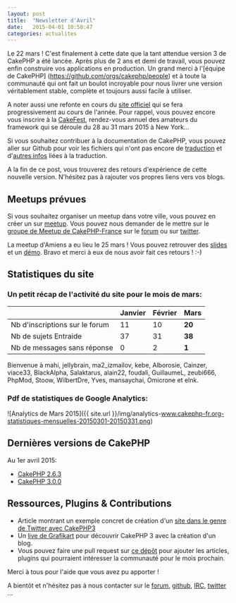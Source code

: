 ```yaml
---
layout: post
title:  "Newsletter d'Avril"
date:   2015-04-01 10:50:47
categories: actualites
---
```


Le 22 mars ! C'est finalement à cette date que la tant attendue version 3 de
CakePHP a été lancée. Après plus de 2 ans et demi de travail, vous pouvez enfin
construire vos applications en production. Un grand merci à l'[équipe de CakePHP]
(https://github.com/orgs/cakephp/people) et à toute la communauté
qui ont fait un boulot incroyable pour nous livrer une version véritablement
stable, complète et toujours aussi facile à utiliser.

A noter aussi une refonte en cours du [site officiel](cakephp.org) qui se fera
progressivement au cours de l'année. Pour rappel, vous pouvez encore vous
inscrire à la [CakeFest](http://cakefest.org), rendez-vous annuel des amateurs
du framework qui se déroule du 28 au 31 mars 2015 à New York...

Si vous souhaitez contribuer à la documentation de CakePHP, vous pouvez aller
sur Github pour voir les fichiers qui n'ont pas encore de
[traduction](https://github.com/cakephp-fr/docs-cakephp/wiki/ROADMAP-Traduction)
et d'[autres infos](https://github.com/cakephp-fr/docs-cakephp/wiki) liées à
la traduction.

A la fin de ce post, vous trouverez des retours d'expérience de cette nouvelle
version. N'hésitez pas à rajouter vos propres liens vers vos blogs.

Meetups prévues
---------------

Si vous souhaitez organiser un meetup dans votre ville, vous pouvez en créer un
sur [meetup](http://www.meetup.com). Vous pouvez nous demander
de le mettre sur le [groupe de Meetup de CakePHP-France](http://www.meetup.com/CakePHP-France)
sur le [forum](forum.cakephp-fr.org/viewtopic.php?id=7291) ou sur
[twitter](https://twitter.com/cakephpfr).

La meetup d'Amiens a eu lieu le 25 mars ! Vous pouvez retrouver des
[slides](http://fr.slideshare.net/BenjaminLamprier/meetup-cakephp-amiens-25-mars-2015)
et un [démo](https://github.com/BenjaminLamperier/Meetup-CakePHP-Amiens-B2B).
Bravo et merci à eux de nous avoir fait ces retours ! :-)

Statistiques du site
--------------------

### Un petit récap de l'activité du site pour le mois de mars:


|                                 |Janvier | Février |   Mars   |
|---------------------------------|--------|---------|----------|
|Nb d'inscriptions sur le forum   |   11   |   10    |  **20**  |
|Nb de sujets Entraide            |   37   |   31    |  **38**  |
|Nb de messages sans réponse      |   0    |   2     |  **1**   |


Bienvenue à mahi, jellybrain, ma2_izmailov, kebe, Alborosie, Cainzer, viace33,
BlackAlpha, Salaktarus, alain22, foudali, GuillaumeL, zeubi666, PhpMod, Stoow,
WilbertDre, Yves, mansaychai, Omicrone et elnk.


### Pdf de statistiques de Google Analytics:

![Analytics de Mars 2015]({{ site.url }}/img/analytics-www.cakephp-fr.org-statistiques-mensuelles-20150301-20150331.png)

Dernières versions de CakePHP
-----------------------------

Au 1er avril 2015:

- [CakePHP 2.6.3](https://github.com/cakephp/cakephp/releases/tag/2.6.3)
- [CakePHP 3.0.0](https://github.com/cakephp/cakephp/releases/tag/3.0.0)

Ressources, Plugins & Contributions
-----------------------------------

- Article montrant un exemple concret de création d'un
  [site dans le genre de Twitter avec CakePHP3](http://www.aubm.net/blog/mes-premiers-pas-avec-cakephp-3)
- Un [live de Grafikart](https://www.youtube.com/watch?v=e80QpEphMZ4&list=PLjwdMgw5TTLU17PF0OunE2nLyMgxxQgVN) pour découvrir CakePHP 3 avec la création d'un blog.
- Vous pouvez faire une pull request sur [ce dépôt](https://github.com/cakephp-fr/cakephp-fr.github.io/blob/master/_drafts/2015-05-01-newsletter-mai-2015.md) pour ajouter les articles, plugins qui pourraient intéresser la communauté
pour le mois prochain.


Merci à tous pour l'aide que vous avez pu apporter !


A bientôt et n'hésitez pas à nous contacter sur le
[forum](http://forum.cakephp-fr.org), [github](https://github.com/cakephp-fr),
[IRC](http://www.cakephp-fr.org/irc), [twitter](https://twitter.com/cakephpfr) ...
